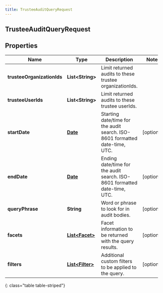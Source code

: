 ```yaml
---
title: TrusteeAuditQueryRequest
---
```

## TrusteeAuditQueryRequest


## Properties

| Name | Type | Description | Notes |
| ------------ | ------------- | ------------- | ------------- |
| **trusteeOrganizationIds** | <!----><!---->**List&lt;String&gt;**<!----> | Limit returned audits to these trustee organizationIds. |  |
| **trusteeUserIds** | <!----><!---->**List&lt;String&gt;**<!----> | Limit returned audits to these trustee userIds. |  |
| **startDate** | <!----><!---->[**Date**](Date.html)<!----> | Starting date/time for the audit search. ISO-8601 formatted date-time, UTC. |  [optional] |
| **endDate** | <!----><!---->[**Date**](Date.html)<!----> | Ending date/time for the audit search. ISO-8601 formatted date-time, UTC. |  [optional] |
| **queryPhrase** | <!----><!---->**String**<!----> | Word or phrase to look for in audit bodies. |  [optional] |
| **facets** | <!----><!---->[**List&lt;Facet&gt;**](Facet.html)<!----> | Facet information to be returned with the query results. |  [optional] |
| **filters** | <!----><!---->[**List&lt;Filter&gt;**](Filter.html)<!----> | Additional custom filters to be applied to the query. |  [optional] |
{: class="table table-striped"}




